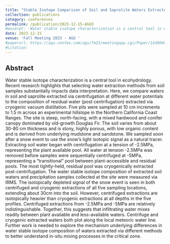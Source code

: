 ```yaml
---
title: "Stable Isotope Comparison of Soil and Saprolite Waters Extracted via Centrifugation and Cryogenic Vacuum Distillation"
collection: publications
category: conferences
permalink: /publication/2023-12-15-AGU3
#excerpt: 'Water stable isotope characterization is a central tool in ecohydrology. Recent research highlights that selecting water extraction methods from soil samples substantially impacts data interpretation. Here, we compare waters in soil and saprolite extracted via centrifugation at different water potentials to the composition of residual water (post centrifugation) extracted via cryogenic vacuum distillation. Five pits were sampled at 10 cm increments to 1.5 m across an experimental hillslope in the Northern California Coast Ranges. The site is steep, north-facing, with a mixed hardwood and conifer canopy dominated by old-growth Douglas Fir...'
date: 2023-12-15
venue: 'Fall Meeting 2023 - AGU '
#paperurl: https://agu.confex.com/agu/fm23/meetingapp.cgi/Paper/1430040
#citation: 
---
```


Abstract
---

Water stable isotope characterization is a central tool in ecohydrology. Recent research highlights that selecting water extraction methods from soil samples substantially impacts data interpretation. Here, we compare waters in soil and saprolite extracted via centrifugation at different water potentials to the composition of residual water (post centrifugation) extracted via cryogenic vacuum distillation. Five pits were sampled at 10 cm increments to 1.5 m across an experimental hillslope in the Northern California Coast Ranges. The site is steep, north-facing, with a mixed hardwood and conifer canopy dominated by old-growth Douglas Fir. The soil varies from about 30-80 cm thickness and is stony, highly porous, with low organic content and is derived from underlying mudstone and sandstone. We sampled soon after a snow event to use the snow’s light isotopic signal as a natural tracer. Extracting soil water began with centrifugation at a tension of -2.5MPa, representing the plant available pool. All water at tension -2.5MPa was removed before samples were sequentially centrifuged at -5MPa, representing a “transitional” pool between plant-accessible and residual pools. The most tightly-held, residual pool was cryogenically extracted post-centrifugation. The water stable isotope composition of extracted soil waters and precipitation samples collected at the site were measured via IRMS. The isotopically depleted signal of the snow event is seen in both centrifuged and cryogenic extractions of all five sampling locations, extending about 30cm into the soil. However, centrifuged extractions are isotopically heavier than cryogenic extractions at all depths in the five profiles. Centrifuged extractions from -2.5MPa and -5MPa are relatively indistinguishable. Together, this suggests that infiltrating water mixes readily between plant available and less-available waters. Centrifuge and cryogenic extracted waters both plot along the local meteoric water line. Further work is needed to explore the mechanism underlying differences in water stable isotope composition of waters extracted via different methods to better understand in-situ mixing processes in the critical zone.
